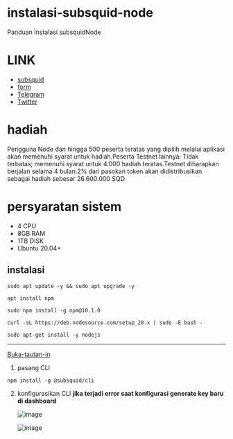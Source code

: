 # instalasi-subsquid-node
Panduan Instalasi subsquidNode
# LINK
* [subsquid](https://app.subsquid.io/squids/)
* [form](https://subsquid.deform.cc/testnetnodeapplication/)
* [Telegram](https://t.me/toglok0407)
* [Twitter](https://twitter.com/oogle04)

# hadiah

Pengguna Node dan hingga 500 peserta teratas yang dipilih melalui aplikasi akan memenuhi syarat untuk hadiah.Peserta Testnet lainnya: Tidak terbatas; memenuhi syarat untuk 4.000 hadiah teratas.Testnet diharapkan berjalan selama 4 bulan.2% dari pasokan token akan didistribusikan sebagai hadiah sebesar 26.600.000 SQD

# persyaratan sistem

* 4 CPU
* 8GB RAM
* 1TB DISK
* Ubuntu 20.04+

## instalasi

```shell
sudo apt update -y && sudo apt upgrade -y
```

```shell
apt install npm
```

```shell
sudo npm install -g npm@10.1.0
```

```shell
curl -sL https://deb.nodesource.com/setup_20.x | sudo -E bash -
```

```shell
sudo apt-get install -y nodejs
```

<hr>

[Buka-tautan-in](https://app.subsquid.io/squids/)

1. pasang CLI

```shell
npm install -g @subsquid/cli
```

2. konfigurasikan CLI  **jika terjadi error saat konfigurasi generate key baru di dashboard**


   ![image](https://github.com/herculessx/subsquidNode/assets/101635385/9836e6c9-805e-4740-9f84-2633189ef156)

   
   ![image](https://github.com/toglokkoplak/gambar1/commit/b5a8a9f41f9ad39ce1c3f1c3f98c095d6cc462f4)
